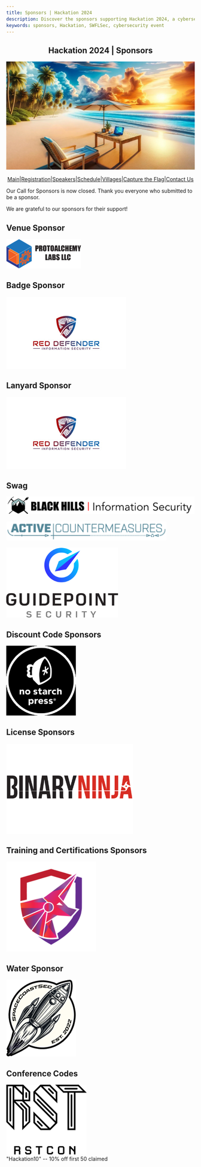 ```yaml
---
title: Sponsors | Hackation 2024
description: Discover the sponsors supporting Hackation 2024, a cybersecurity event by SWFLSec.
keywords: sponsors, Hackation, SWFLSec, cybersecurity event
---
```


<h2 style="text-align: center;">Hackation 2024 | Sponsors</h2>

![Hackation Banner](images/hackation-banner.jpg)

<div style="display: flex; justify-content: center; flex-wrap: wrap;">
  <a href="index">Main</a> |
  <a href="registration">Registration</a> |
  <a href="speakers">Speakers</a> |
  <a href="schedule">Schedule</a> |
  <a href="villages">Villages</a> |
  <a href="ctf">Capture the Flag</a> |
  <a href="https://forms.gle/BJsMjZXm45aiE7qm8">Contact Us</a>
</div>

Our Call for Sponsors is now closed. Thank you everyone who submitted to be a sponsor. 

We are grateful to our sponsors for their support!

## Venue Sponsor
![ProtoAlchemy Labs](./images/logo-c.png)
## Badge Sponsor
![Red Defender Information Security](./images/Red_Defender-w.jpg)
## Lanyard Sponsor
![Red Defender Information Security](./images/Red_Defender-w.jpg)
## Swag
<a href="https://www.blackhillsinfosec.com/">
<img src="./images/BHIS-logo-web.png" alt="Black Hills Information Security" width="640">
</a><br><br>
<a href="https://www.activecountermeasures.com/">
<img src="./images/active_countermeasures_logo_360.png" alt="Active Countermeasures" height="50">
</a><br><br>
<a href="https://www.guidepointsecurity.com/">
<img src="./images/GPS_Vertical_Black_Text_RGB.png" alt="Guidepoint Security" height="186">
</a><br>

## Discount Code Sponsors

<a href="https://nostarch.com">
<img src="./images/NSPLogo.jpg" alt="No Starch Press" height="186">
</a><br>

## License Sponsors

<a href="https://binary.ninja/">
<img src="./images/text-for-light-background.png" alt="Binary Ninja" height="240">
</a><br>

## Training and Certifications Sponsors

<a href="https://academy.tcm-sec.com/">
<img src="./images/tcm-logo.png" alt="TCM Security Academy" height="240">
</a><br>

## Water Sponsor
![SpaceCoastsec](./images/spacecoastsec.png)

## Conference Codes
<a href="https://rstcon.org/">
<img src="./images/RSTCON-BLK.png" alt="RSTCON" height="186">
</a><br>
"Hackation10" -- 10% off first 50 claimed
